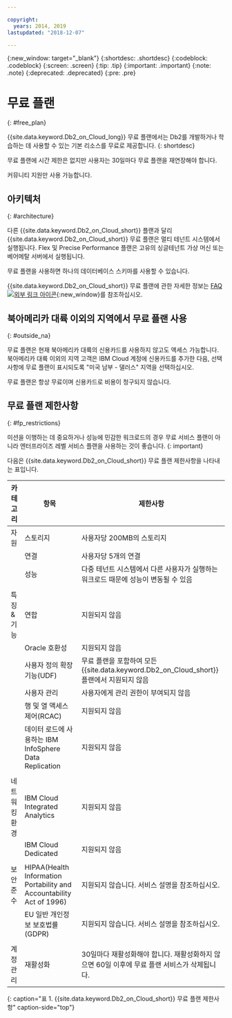 ```yaml
---

copyright:
  years: 2014, 2019
lastupdated: "2018-12-07"

---
```


<!-- Attribute definitions --> 
{:new_window: target="_blank"}
{:shortdesc: .shortdesc}
{:codeblock: .codeblock}
{:screen: .screen}
{:tip: .tip}
{:important: .important}
{:note: .note}
{:deprecated: .deprecated}
{:pre: .pre}

# 무료 플랜
{: #free_plan}

{{site.data.keyword.Db2_on_Cloud_long}} 무료 플랜에서는 Db2를 개발하거나 학습하는 데 사용할 수 있는 기본 리소스를 무료로 제공합니다.
{: shortdesc}

무료 플랜에 시간 제한은 없지만 사용자는 30일마다 무료 플랜을 재연장해야 합니다.

커뮤니티 지원만 사용 가능합니다. 
 
## 아키텍처
{: #architecture}

다른 {{site.data.keyword.Db2_on_Cloud_short}} 플랜과 달리 {{site.data.keyword.Db2_on_Cloud_short}} 무료 플랜은 멀티 테넌트 시스템에서 실행됩니다. Flex 및 Precise Performance 플랜은 고유의 싱글테넌트 가상 머신 또는 베어메탈 서버에서 실행됩니다.
 
무료 플랜을 사용하면 하나의 데이터베이스 스키마를 사용할 수 있습니다.

{{site.data.keyword.Db2_on_Cloud_short}} 무료 플랜에 관한 자세한 정보는 [FAQ ![외부 링크 아이콘](../../icons/launch-glyph.svg "외부 링크 아이콘")](https://ibm.biz/db2oc_free_plan_faq){:new_window}를 참조하십시오.

## 북아메리카 대륙 이외의 지역에서 무료 플랜 사용
{: #outside_na}

무료 플랜은 현재 북아메리카 대륙의 신용카드를 사용하지 않고도 액세스 가능합니다. 북아메리카 대륙 이외의 지역 고객은 IBM Cloud 계정에 신용카드를 추가한 다음, 선택사항에 무료 플랜이 표시되도록 "미국 남부 - 댈러스" 지역을 선택하십시오.

무료 플랜은 항상 무료이며 신용카드로 비용이 청구되지 않습니다.

## 무료 플랜 제한사항
{: #fp_restrictions}

미션을 이행하는 데 중요하거나 성능에 민감한 워크로드의 경우 무료 서비스 플랜이 아니라 엔터프라이즈 레벨 서비스 플랜을 사용하는 것이 좋습니다.
{: important}

다음은 {{site.data.keyword.Db2_on_Cloud_short}} 무료 플랜 제한사항을 나타내는 표입니다.

| 카테고리 | 항목| 제한사항 | 
|----------|------|-------------|
| 자원 | 스토리지 | 사용자당 200MB의 스토리지 |
|  | 연결 | 사용자당 5개의 연결 |
|  | 성능 | 다중 테넌트 시스템에서 다른 사용자가 실행하는 워크로드 때문에 성능이 변동될 수 있음 |
|  |  |
| 특징 & 기능 | 연합 |지원되지 않음 |
|  | Oracle 호환성 |지원되지 않음 |
|  | 사용자 정의 확장기능(UDF) | 무료 플랜을 포함하여 모든 {{site.data.keyword.Db2_on_Cloud_short}} 플랜에서 지원되지 않음 |
|  | 사용자 관리 | 사용자에게 관리 권한이 부여되지 않음 |
|  | 행 및 열 액세스 제어(RCAC) |지원되지 않음 |
|  | 데이터 로드에 사용하는 IBM InfoSphere Data Replication |지원되지 않음 |
|  |  |
| 네트워킹 환경 | IBM Cloud Integrated Analytics |지원되지 않음 |
|  | IBM Cloud Dedicated |지원되지 않음 |
|  |  |
| 보안 준수 | HIPAA(Health Information Portability and Accountability Act of 1996) | 지원되지 않습니다. 서비스 설명을 참조하십시오. |
|  | EU 일반 개인정보 보호법률(GDPR) | 지원되지 않습니다. 서비스 설명을 참조하십시오. |
|  |  |
| 계정 관리 | 재활성화 | 30일마다 재활성화해야 합니다. 재활성화하지 않으면 60일 이후에 무료 플랜 서비스가 삭제됩니다. |
{: caption="표 1. {{site.data.keyword.Db2_on_Cloud_short}} 무료 플랜 제한사항" caption-side="top"}


